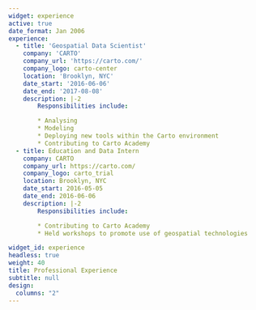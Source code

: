 ```yaml
---
widget: experience
active: true
date_format: Jan 2006
experience:
  - title: 'Geospatial Data Scientist'
    company: 'CARTO'
    company_url: 'https://carto.com/'
    company_logo: carto-center
    location: 'Brooklyn, NYC'
    date_start: '2016-06-06'
    date_end: '2017-08-08'
    description: |-2
        Responsibilities include:

        * Analysing
        * Modeling
        * Deploying new tools within the Carto environment
        * Contributing to Carto Academy
  - title: Education and Data Intern
    company: CARTO
    company_url: https://carto.com/
    company_logo: carto_trial
    location: Brooklyn, NYC
    date_start: 2016-05-05
    date_end: 2016-06-06
    description: |-2
        Responsibilities include:

        * Contributing to Carto Academy
        * Held workshops to promote use of geospatial technologies

widget_id: experience
headless: true
weight: 40
title: Professional Experience
subtitle: null
design:
  columns: "2"
---
```

